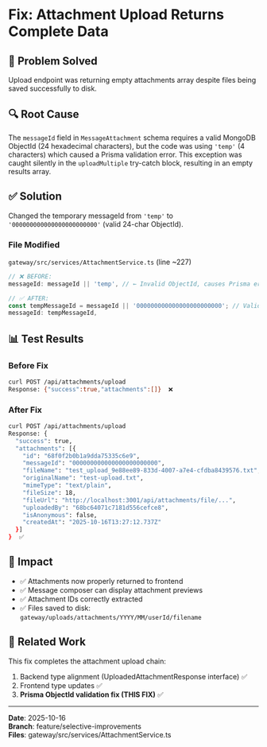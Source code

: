 # Fix: Attachment Upload Returns Complete Data

## 🎯 Problem Solved
Upload endpoint was returning empty attachments array despite files being saved successfully to disk.

## 🔍 Root Cause
The `messageId` field in `MessageAttachment` schema requires a valid MongoDB ObjectId (24 hexadecimal characters), but the code was using `'temp'` (4 characters) which caused a Prisma validation error. This exception was caught silently in the `uploadMultiple` try-catch block, resulting in an empty results array.

## ✅ Solution
Changed the temporary messageId from `'temp'` to `'000000000000000000000000'` (valid 24-char ObjectId).

### File Modified
`gateway/src/services/AttachmentService.ts` (line ~227)

```typescript
// ❌ BEFORE:
messageId: messageId || 'temp', // ← Invalid ObjectId, causes Prisma error

// ✅ AFTER:
const tempMessageId = messageId || '000000000000000000000000'; // Valid ObjectId
messageId: tempMessageId,
```

## 📊 Test Results

### Before Fix
```bash
curl POST /api/attachments/upload
Response: {"success":true,"attachments":[]}  ❌
```

### After Fix
```bash
curl POST /api/attachments/upload  
Response: {
  "success": true,
  "attachments": [{
    "id": "68f0f2b0b1a9dda75335c6e9",
    "messageId": "000000000000000000000000",
    "fileName": "test_upload_9e88ee89-833d-4007-a7e4-cfdba8439576.txt",
    "originalName": "test-upload.txt",
    "mimeType": "text/plain",
    "fileSize": 18,
    "fileUrl": "http://localhost:3001/api/attachments/file/...",
    "uploadedBy": "68bc64071c7181d556cefce8",
    "isAnonymous": false,
    "createdAt": "2025-10-16T13:27:12.737Z"
  }]
}  ✅
```

## 🎯 Impact
- ✅ Attachments now properly returned to frontend
- ✅ Message composer can display attachment previews
- ✅ Attachment IDs correctly extracted
- ✅ Files saved to disk: `gateway/uploads/attachments/YYYY/MM/userId/filename`

## 📝 Related Work
This fix completes the attachment upload chain:
1. Backend type alignment (UploadedAttachmentResponse interface) ✅
2. Frontend type updates ✅  
3. **Prisma ObjectId validation fix (THIS FIX)** ✅

---

**Date**: 2025-10-16  
**Branch**: feature/selective-improvements  
**Files**: gateway/src/services/AttachmentService.ts
